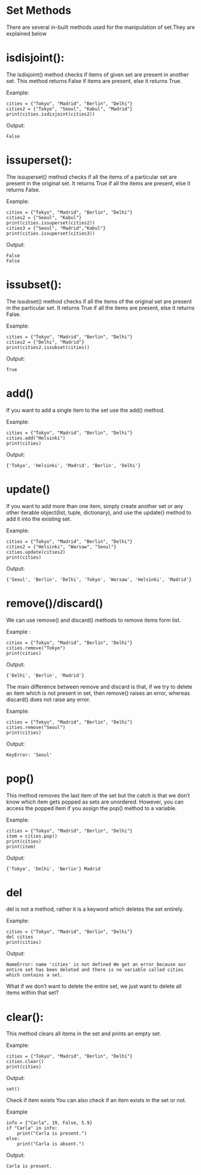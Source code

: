 # Set Methods
There are several in-built methods used for the manipulation of set.They are explained below

# isdisjoint():
The isdisjoint() method checks if items of given set are present in another set. This method returns False if items are present, else it returns True.

Example:
```
cities = {"Tokyo", "Madrid", "Berlin", "Delhi"}
cities2 = {"Tokyo", "Seoul", "Kabul", "Madrid"}
print(cities.isdisjoint(cities2))
```
Output:
```
False
```

# issuperset():
The issuperset() method checks if all the items of a particular set are present in the original set. It returns True if all the items are present, else it returns False.

Example:
```
cities = {"Tokyo", "Madrid", "Berlin", "Delhi"}
cities2 = {"Seoul", "Kabul"}
print(cities.issuperset(cities2))
cities3 = {"Seoul", "Madrid","Kabul"}
print(cities.issuperset(cities3))
```
Output:
```
False
False
```

# issubset():
The issubset() method checks if all the items of the original set are present in the particular set. It returns True if all the items are present, else it returns False.

Example:
```
cities = {"Tokyo", "Madrid", "Berlin", "Delhi"}
cities2 = {"Delhi", "Madrid"}
print(cities2.issubset(cities))
```
Output:
```
True
```

# add()
If you want to add a single item to the set use the add() method.

Example:
```
cities = {"Tokyo", "Madrid", "Berlin", "Delhi"}
cities.add("Helsinki")
print(cities)
``` 
Output:
```
{'Tokyo', 'Helsinki', 'Madrid', 'Berlin', 'Delhi'}
```

# update()
If you want to add more than one item, simply create another set or any other iterable object(list, tuple, dictionary), and use the update() method to add it into the existing set.

Example:
```
cities = {"Tokyo", "Madrid", "Berlin", "Delhi"}
cities2 = {"Helsinki", "Warsaw", "Seoul"}
cities.update(cities2)
print(cities)
``` 
Output:
```
{'Seoul', 'Berlin', 'Delhi', 'Tokyo', 'Warsaw', 'Helsinki', 'Madrid'}
```

# remove()/discard()
We can use remove() and discard() methods to remove items form list.

Example :
```
cities = {"Tokyo", "Madrid", "Berlin", "Delhi"}
cities.remove("Tokyo")
print(cities)
```
Output:
```
{'Delhi', 'Berlin', 'Madrid'}
```

The main difference between remove and discard is that, if we try to delete an item which is not present in set, then remove() raises an error, whereas discard() does not raise any error.

Example:
```
cities = {"Tokyo", "Madrid", "Berlin", "Delhi"}
cities.remove("Seoul")
print(cities)
```
Output:
```
KeyError: 'Seoul'
```

# pop()
This method removes the last item of the set but the catch is that we don’t know which item gets popped as sets are unordered. However, you can access the popped item if you assign the pop() method to a variable.

Example:
```
cities = {"Tokyo", "Madrid", "Berlin", "Delhi"}
item = cities.pop()
print(cities)
print(item)
```
Output:
```
{'Tokyo', 'Delhi', 'Berlin'} Madrid
```

# del
del is not a method, rather it is a keyword which deletes the set entirely.

Example:
```
cities = {"Tokyo", "Madrid", "Berlin", "Delhi"}
del cities
print(cities)
```
Output:
```
NameError: name 'cities' is not defined We get an error because our entire set has been deleted and there is no variable called cities which contains a set.
```

What if we don’t want to delete the entire set, we just want to delete all items within that set?

# clear():
This method clears all items in the set and prints an empty set.

Example:
```
cities = {"Tokyo", "Madrid", "Berlin", "Delhi"}
cities.clear()
print(cities)
```
Output:
```
set()
```

Check if item exists
You can also check if an item exists in the set or not.

Example
```
info = {"Carla", 19, False, 5.9}
if "Carla" in info:
    print("Carla is present.")
else:
    print("Carla is absent.")
```    
Output:
```
Carla is present.
```